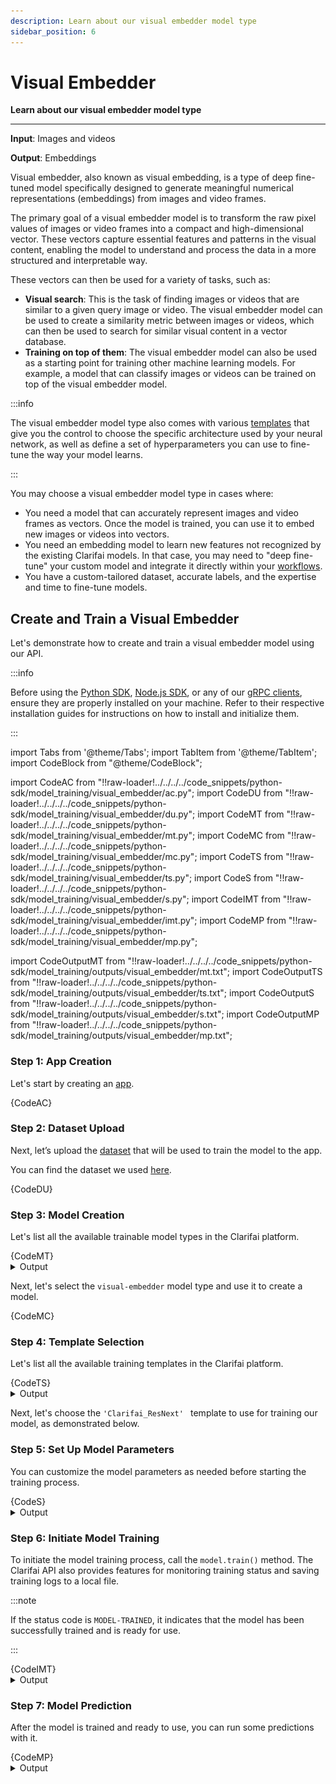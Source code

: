 ```yaml
---
description: Learn about our visual embedder model type
sidebar_position: 6
---
```


# Visual Embedder 

**Learn about our visual embedder model type**
<hr />

**Input**: Images and videos

**Output**: Embeddings

Visual embedder, also known as visual embedding, is a type of deep fine-tuned model specifically designed to generate meaningful numerical representations (embeddings) from images and video frames.

The primary goal of a visual embedder model is to transform the raw pixel values of images or video frames into a compact and high-dimensional vector. These vectors capture essential features and patterns in the visual content, enabling the model to understand and process the data in a more structured and interpretable way.

These vectors can then be used for a variety of tasks, such as:

- **Visual search**: This is the task of finding images or videos that are similar to a given query image or video. The visual embedder model can be used to create a similarity metric between images or videos, which can then be used to search for similar visual content in a vector database.
- **Training on top of them**: The visual embedder model can also be used as a starting point for training other machine learning models. For example, a model that can classify images or videos can be trained on top of the visual embedder model.

:::info

The visual embedder model type also comes with various [templates](https://docs.clarifai.com/portal-guide/model/deep-training/visual-embedding-templates) that give you the control to choose the specific architecture used by your neural network, as well as define a set of hyperparameters you can use to fine-tune the way your model learns.

:::

You may choose a visual embedder model type in cases where:

- You need a model that can accurately represent images and video frames as vectors. Once the model is trained, you can use it to embed new images or videos into vectors.
- You need an embedding model to learn new features not recognized by the existing Clarifai models. In that case, you may need to "deep fine-tune" your custom model and integrate it directly within your [workflows](https://docs.clarifai.com/portal-guide/workflows/).
- You have a custom-tailored dataset, accurate labels, and the expertise and time to fine-tune models.

##  Create and Train a Visual Embedder

Let's demonstrate how to create and train a visual embedder model using our API.

:::info

Before using the [Python SDK](https://docs.clarifai.com/additional-resources/api-overview/python-sdk), [Node.js SDK](https://docs.clarifai.com/additional-resources/api-overview/nodejs-sdk), or any of our [gRPC clients](https://docs.clarifai.com/additional-resources/api-overview/grpc-clients), ensure they are properly installed on your machine. Refer to their respective installation guides for instructions on how to install and initialize them.

:::


import Tabs from '@theme/Tabs';
import TabItem from '@theme/TabItem';
import CodeBlock from "@theme/CodeBlock";


import CodeAC from "!!raw-loader!../../../../code_snippets/python-sdk/model_training/visual_embedder/ac.py";
import CodeDU from "!!raw-loader!../../../../code_snippets/python-sdk/model_training/visual_embedder/du.py";
import CodeMT from "!!raw-loader!../../../../code_snippets/python-sdk/model_training/visual_embedder/mt.py";
import CodeMC from "!!raw-loader!../../../../code_snippets/python-sdk/model_training/visual_embedder/mc.py";
import CodeTS from "!!raw-loader!../../../../code_snippets/python-sdk/model_training/visual_embedder/ts.py";
import CodeS from "!!raw-loader!../../../../code_snippets/python-sdk/model_training/visual_embedder/s.py";
import CodeIMT from "!!raw-loader!../../../../code_snippets/python-sdk/model_training/visual_embedder/imt.py";
import CodeMP from "!!raw-loader!../../../../code_snippets/python-sdk/model_training/visual_embedder/mp.py";



import CodeOutputMT from "!!raw-loader!../../../../code_snippets/python-sdk/model_training/outputs/visual_embedder/mt.txt";
import CodeOutputTS from "!!raw-loader!../../../../code_snippets/python-sdk/model_training/outputs/visual_embedder/ts.txt";
import CodeOutputS from "!!raw-loader!../../../../code_snippets/python-sdk/model_training/outputs/visual_embedder/s.txt";
import CodeOutputMP from "!!raw-loader!../../../../code_snippets/python-sdk/model_training/outputs/visual_embedder/mp.txt";



### Step 1: App Creation

Let's start by creating an [app](https://docs.clarifai.com/create-manage/applications/create). 


<Tabs>
<TabItem value="python" label="Python SDK">
    <CodeBlock className="language-python">{CodeAC}</CodeBlock>
</TabItem>
</Tabs>


### Step 2: Dataset Upload

Next, let’s upload the [dataset](https://docs.clarifai.com/create-manage/datasets/upload) that will be used to train the model to the app.

You can find the dataset we used [here](https://github.com/Clarifai/examples/tree/main/datasets/upload/image_classification).

<Tabs>
<TabItem value="python" label="Python SDK">
    <CodeBlock className="language-python">{CodeDU}</CodeBlock>
</TabItem>
</Tabs>


### Step 3: Model Creation

Let's list all the available trainable model types in the Clarifai platform.

<Tabs>
<TabItem value="python" label="Python SDK">
    <CodeBlock className="language-python">{CodeMT}</CodeBlock>
</TabItem>
</Tabs>
<details>
  <summary>Output</summary>
    <CodeBlock className="language-text">{CodeOutputMT}</CodeBlock>
</details>

Next, let's select the `visual-embedder` model type and use it to create a model.  

<Tabs>
<TabItem value="python" label="Python SDK">
    <CodeBlock className="language-python">{CodeMC}</CodeBlock>
</TabItem>
</Tabs>


### Step 4: Template Selection

Let's list all the available training templates in the Clarifai platform.

<Tabs>
<TabItem value="python" label="Python SDK">
    <CodeBlock className="language-python">{CodeTS}</CodeBlock>
</TabItem>
</Tabs>
<details>
  <summary>Output</summary>
    <CodeBlock className="language-text">{CodeOutputTS}</CodeBlock>
</details>

Next, let's choose the `'Clarifai_ResNext' ` template to use for training our model, as demonstrated below.

### Step 5: Set Up Model Parameters

You can customize the model parameters as needed before starting the training process.


<Tabs>
<TabItem value="python" label="Python SDK">
    <CodeBlock className="language-python">{CodeS}</CodeBlock>
</TabItem>
</Tabs>
<details>
  <summary>Output</summary>
    <CodeBlock className="language-text">{CodeOutputS}</CodeBlock>
</details>

### Step 6: Initiate Model Training

To initiate the model training process, call the `model.train()` method. The Clarifai API also provides features for monitoring training status and saving training logs to a local file.


:::note

If the status code is `MODEL-TRAINED`, it indicates that the model has been successfully trained and is ready for use.

:::


<Tabs>
<TabItem value="python" label="Python SDK">
    <CodeBlock className="language-python">{CodeIMT}</CodeBlock>
</TabItem>
</Tabs>

<details>
  <summary>Output</summary>
    <img src="/img/python-sdk/ve_imt.png" />
</details>



### Step 7: Model Prediction

After the model is trained and ready to use, you can run some predictions with it.

<Tabs>
<TabItem value="python" label="Python SDK">
    <CodeBlock className="language-python">{CodeMP}</CodeBlock>
</TabItem>
</Tabs>
<details>
  <summary>Output</summary>
    <CodeBlock className="language-text">{CodeOutputMP}</CodeBlock>
</details>
